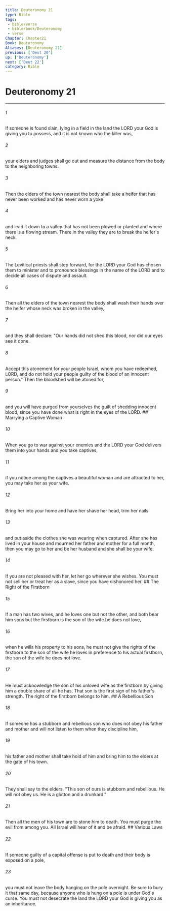 ```yaml
---
title: Deuteronomy 21
type: Bible
tags:
 - bible/verse
 - bible/book/Deuteronomy
 - verse
Chapter: Chapter21
Book: Deuteronomy
Aliases: [Deuteronomy 21]
previous: ['Deut 20']
up: ['Deuteronomy']
next: ['Deut 22']
category: Bible
---
```

# Deuteronomy 21

***


###### 1 
If someone is found slain, lying in a field in the land the LORD your God is giving you to possess, and it is not known who the killer was, 

###### 2 
your elders and judges shall go out and measure the distance from the body to the neighboring towns. 

###### 3 
Then the elders of the town nearest the body shall take a heifer that has never been worked and has never worn a yoke 

###### 4 
and lead it down to a valley that has not been plowed or planted and where there is a flowing stream. There in the valley they are to break the heifer's neck. 

###### 5 
The Levitical priests shall step forward, for the LORD your God has chosen them to minister and to pronounce blessings in the name of the LORD and to decide all cases of dispute and assault. 

###### 6 
Then all the elders of the town nearest the body shall wash their hands over the heifer whose neck was broken in the valley, 

###### 7 
and they shall declare: "Our hands did not shed this blood, nor did our eyes see it done. 

###### 8 
Accept this atonement for your people Israel, whom you have redeemed, LORD, and do not hold your people guilty of the blood of an innocent person." Then the bloodshed will be atoned for, 

###### 9 
and you will have purged from yourselves the guilt of shedding innocent blood, since you have done what is right in the eyes of the LORD. ## Marrying a Captive Woman 

###### 10 
When you go to war against your enemies and the LORD your God delivers them into your hands and you take captives, 

###### 11 
if you notice among the captives a beautiful woman and are attracted to her, you may take her as your wife. 

###### 12 
Bring her into your home and have her shave her head, trim her nails 

###### 13 
and put aside the clothes she was wearing when captured. After she has lived in your house and mourned her father and mother for a full month, then you may go to her and be her husband and she shall be your wife. 

###### 14 
If you are not pleased with her, let her go wherever she wishes. You must not sell her or treat her as a slave, since you have dishonored her. ## The Right of the Firstborn 

###### 15 
If a man has two wives, and he loves one but not the other, and both bear him sons but the firstborn is the son of the wife he does not love, 

###### 16 
when he wills his property to his sons, he must not give the rights of the firstborn to the son of the wife he loves in preference to his actual firstborn, the son of the wife he does not love. 

###### 17 
He must acknowledge the son of his unloved wife as the firstborn by giving him a double share of all he has. That son is the first sign of his father's strength. The right of the firstborn belongs to him. ## A Rebellious Son 

###### 18 
If someone has a stubborn and rebellious son who does not obey his father and mother and will not listen to them when they discipline him, 

###### 19 
his father and mother shall take hold of him and bring him to the elders at the gate of his town. 

###### 20 
They shall say to the elders, "This son of ours is stubborn and rebellious. He will not obey us. He is a glutton and a drunkard." 

###### 21 
Then all the men of his town are to stone him to death. You must purge the evil from among you. All Israel will hear of it and be afraid. ## Various Laws 

###### 22 
If someone guilty of a capital offense is put to death and their body is exposed on a pole, 

###### 23 
you must not leave the body hanging on the pole overnight. Be sure to bury it that same day, because anyone who is hung on a pole is under God's curse. You must not desecrate the land the LORD your God is giving you as an inheritance. 
